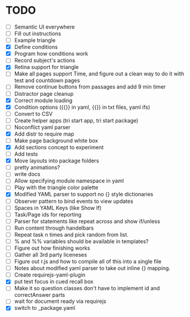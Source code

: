 # TODO

- [ ] Semantic UI everywhere
- [ ] Fill out instructions
- [ ] Example triangle
- [x] Define conditions
- [x] Program how conditions work
- [ ] Record subject's actions
- [x] Retina support for triangle
- [ ] Make all pages support Time, and figure out a clean way to do it with test and countdown pages
- [ ] Remove continue buttons from passages and add 9 min timer
- [ ] Distractor page cleanup
- [x] Correct module loading
- [x] Condition options ({{}} in yaml, {{}} in txt files, yaml ifs)
- [ ] Convert to CSV
- [ ] Create helper apps (tri start app, tri start package)
- [ ] Noconflict yaml parser
- [x] Add distr to require map
- [ ] Make page background white box
- [x] Add sections concept to experiment
- [ ] Add tests
- [x] Move layouts into package folders
- [ ] pretty animations?
- [ ] write docs
- [ ] Allow specifying module namespace in yaml
- [ ] Play with the triangle color palette
- [x] Modified YAML parser to support no {} style dictionaries
- [ ] Observer pattern to bind events to view updates
- [ ] Spaces in YAML Keys (like Show If)
- [ ] Task/Page ids for reporting
- [ ] Parser for statements like repeat across and show if/unless
- [ ] Run content through handelbars
- [ ] Repeat task n times and pick random from list.
- [ ] % and %% variables should be available in templates?
- [ ] Figure out how finishing works
- [ ] Gather all 3rd party liceneses
- [ ] Figure out r.js and how to compile all of this into a single file
- [ ] Notes about modified yaml parser to take out inline {} mapping.
- [ ] Create requirejs-yaml-plugin
- [x] put text focus in cued recall box
- [ ] Make it so question classes don't have to implement id and correctAnswer parts
- [ ] wait for document ready via requirejs
- [x] switch to _package.yaml

